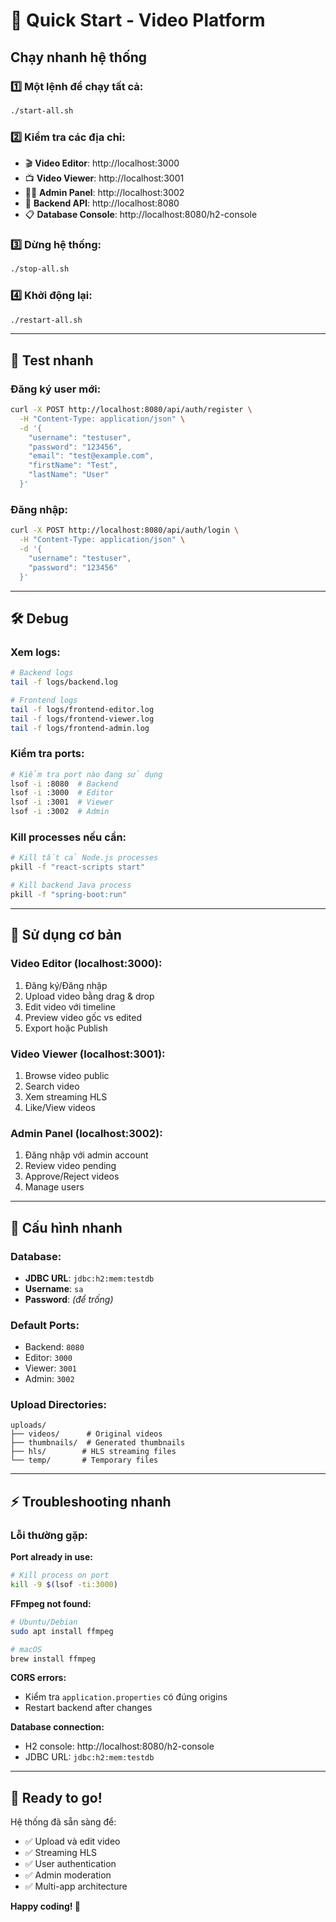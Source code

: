 # 🚀 Quick Start - Video Platform

## Chạy nhanh hệ thống

### 1️⃣ Một lệnh để chạy tất cả:
```bash
./start-all.sh
```

### 2️⃣ Kiểm tra các địa chỉ:
- 🎬 **Video Editor**: http://localhost:3000
- 📺 **Video Viewer**: http://localhost:3001  
- 👨‍💼 **Admin Panel**: http://localhost:3002
- 🔧 **Backend API**: http://localhost:8080
- 📋 **Database Console**: http://localhost:8080/h2-console

### 3️⃣ Dừng hệ thống:
```bash
./stop-all.sh
```

### 4️⃣ Khởi động lại:
```bash
./restart-all.sh
```

---

## 🎯 Test nhanh

### Đăng ký user mới:
```bash
curl -X POST http://localhost:8080/api/auth/register \
  -H "Content-Type: application/json" \
  -d '{
    "username": "testuser",
    "password": "123456",
    "email": "test@example.com",
    "firstName": "Test",
    "lastName": "User"
  }'
```

### Đăng nhập:
```bash
curl -X POST http://localhost:8080/api/auth/login \
  -H "Content-Type: application/json" \
  -d '{
    "username": "testuser",
    "password": "123456"
  }'
```

---

## 🛠️ Debug

### Xem logs:
```bash
# Backend logs
tail -f logs/backend.log

# Frontend logs
tail -f logs/frontend-editor.log
tail -f logs/frontend-viewer.log
tail -f logs/frontend-admin.log
```

### Kiểm tra ports:
```bash
# Kiểm tra port nào đang sử dụng
lsof -i :8080  # Backend
lsof -i :3000  # Editor
lsof -i :3001  # Viewer
lsof -i :3002  # Admin
```

### Kill processes nếu cần:
```bash
# Kill tất cả Node.js processes
pkill -f "react-scripts start"

# Kill backend Java process
pkill -f "spring-boot:run"
```

---

## 📱 Sử dụng cơ bản

### Video Editor (localhost:3000):
1. Đăng ký/Đăng nhập
2. Upload video bằng drag & drop
3. Edit video với timeline
4. Preview video gốc vs edited
5. Export hoặc Publish

### Video Viewer (localhost:3001):
1. Browse video public
2. Search video
3. Xem streaming HLS
4. Like/View videos

### Admin Panel (localhost:3002):
1. Đăng nhập với admin account
2. Review video pending
3. Approve/Reject videos
4. Manage users

---

## 🔧 Cấu hình nhanh

### Database:
- **JDBC URL**: `jdbc:h2:mem:testdb`
- **Username**: `sa`
- **Password**: *(để trống)*

### Default Ports:
- Backend: `8080`
- Editor: `3000`
- Viewer: `3001`
- Admin: `3002`

### Upload Directories:
```
uploads/
├── videos/      # Original videos
├── thumbnails/  # Generated thumbnails
├── hls/        # HLS streaming files
└── temp/       # Temporary files
```

---

## ⚡ Troubleshooting nhanh

### Lỗi thường gặp:

**Port already in use:**
```bash
# Kill process on port
kill -9 $(lsof -ti:3000)
```

**FFmpeg not found:**
```bash
# Ubuntu/Debian
sudo apt install ffmpeg

# macOS
brew install ffmpeg
```

**CORS errors:**
- Kiểm tra `application.properties` có đúng origins
- Restart backend after changes

**Database connection:**
- H2 console: http://localhost:8080/h2-console
- JDBC URL: `jdbc:h2:mem:testdb`

---

## 🎉 Ready to go!

Hệ thống đã sẵn sàng để:
- ✅ Upload và edit video
- ✅ Streaming HLS
- ✅ User authentication
- ✅ Admin moderation
- ✅ Multi-app architecture

**Happy coding! 🚀**